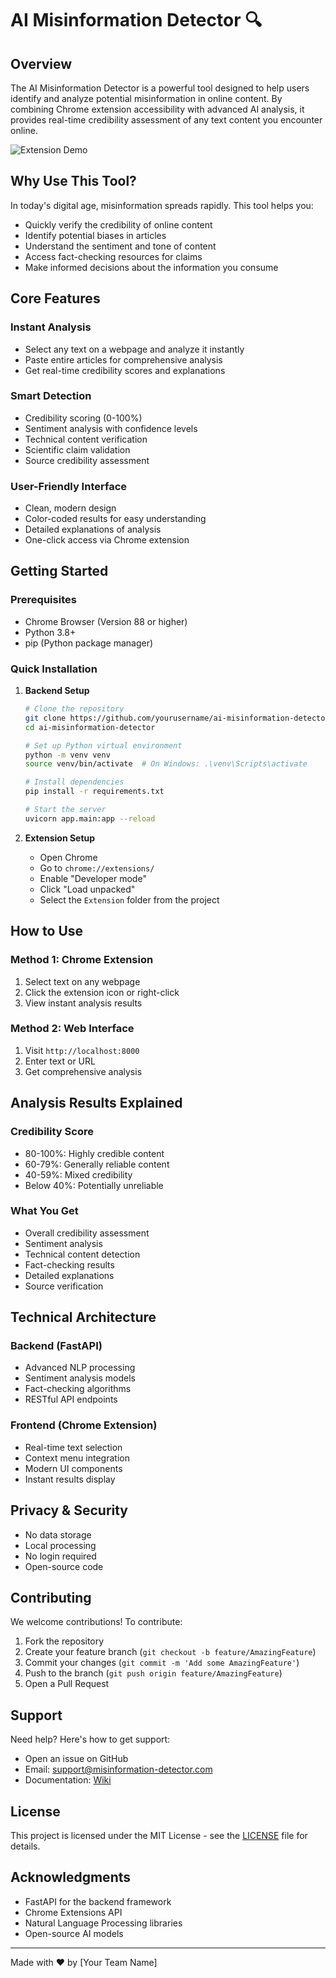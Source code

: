 # AI Misinformation Detector 🔍

## Overview

The AI Misinformation Detector is a powerful tool designed to help users identify and analyze potential misinformation in online content. By combining Chrome extension accessibility with advanced AI analysis, it provides real-time credibility assessment of any text content you encounter online.

![Extension Demo](Assets/demo.gif)

## Why Use This Tool?

In today's digital age, misinformation spreads rapidly. This tool helps you:
- Quickly verify the credibility of online content
- Identify potential biases in articles
- Understand the sentiment and tone of content
- Access fact-checking resources for claims
- Make informed decisions about the information you consume

## Core Features

### Instant Analysis
- Select any text on a webpage and analyze it instantly
- Paste entire articles for comprehensive analysis
- Get real-time credibility scores and explanations

### Smart Detection
- Credibility scoring (0-100%)
- Sentiment analysis with confidence levels
- Technical content verification
- Scientific claim validation
- Source credibility assessment

### User-Friendly Interface
- Clean, modern design
- Color-coded results for easy understanding
- Detailed explanations of analysis
- One-click access via Chrome extension

## Getting Started

### Prerequisites
- Chrome Browser (Version 88 or higher)
- Python 3.8+
- pip (Python package manager)

### Quick Installation

1. **Backend Setup**
   ```bash
   # Clone the repository
   git clone https://github.com/yourusername/ai-misinformation-detector.git
   cd ai-misinformation-detector

   # Set up Python virtual environment
   python -m venv venv
   source venv/bin/activate  # On Windows: .\venv\Scripts\activate

   # Install dependencies
   pip install -r requirements.txt

   # Start the server
   uvicorn app.main:app --reload
   ```

2. **Extension Setup**
   - Open Chrome
   - Go to `chrome://extensions/`
   - Enable "Developer mode"
   - Click "Load unpacked"
   - Select the `Extension` folder from the project

## How to Use

### Method 1: Chrome Extension
1. Select text on any webpage
2. Click the extension icon or right-click
3. View instant analysis results

### Method 2: Web Interface
1. Visit `http://localhost:8000`
2. Enter text or URL
3. Get comprehensive analysis

## Analysis Results Explained

### Credibility Score
- 80-100%: Highly credible content
- 60-79%: Generally reliable content
- 40-59%: Mixed credibility
- Below 40%: Potentially unreliable

### What You Get
- Overall credibility assessment
- Sentiment analysis
- Technical content detection
- Fact-checking results
- Detailed explanations
- Source verification

## Technical Architecture

### Backend (FastAPI)
- Advanced NLP processing
- Sentiment analysis models
- Fact-checking algorithms
- RESTful API endpoints

### Frontend (Chrome Extension)
- Real-time text selection
- Context menu integration
- Modern UI components
- Instant results display

## Privacy & Security
- No data storage
- Local processing
- No login required
- Open-source code

## Contributing

We welcome contributions! To contribute:

1. Fork the repository
2. Create your feature branch (`git checkout -b feature/AmazingFeature`)
3. Commit your changes (`git commit -m 'Add some AmazingFeature'`)
4. Push to the branch (`git push origin feature/AmazingFeature`)
5. Open a Pull Request

## Support

Need help? Here's how to get support:
- Open an issue on GitHub
- Email: support@misinformation-detector.com
- Documentation: [Wiki](https://github.com/yourusername/ai-misinformation-detector/wiki)

## License

This project is licensed under the MIT License - see the [LICENSE](LICENSE) file for details.

## Acknowledgments

- FastAPI for the backend framework
- Chrome Extensions API
- Natural Language Processing libraries
- Open-source AI models

---

Made with ❤️ by [Your Team Name] 